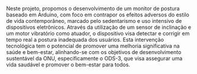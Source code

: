 Neste projeto, propomos o desenvolvimento de um monitor de postura baseado em Arduino, com foco em contrapor os efeitos adversos do estilo de vida contemporâneo, marcado pelo sedentarismo e uso intensivo de dispositivos eletrônicos. Através da utilização de um sensor de inclinação e um motor vibratório como atuador, o dispositivo visa detectar e corrigir em tempo real a postura inadequada dos usuários. Esta intervenção tecnológica tem o potencial de promover uma melhoria significativa na saúde e bem-estar, alinhando-se com os objetivos de desenvolvimento sustentável da ONU, especificamente o ODS-3, que visa assegurar uma vida saudável e promover o bem-estar para todos.
